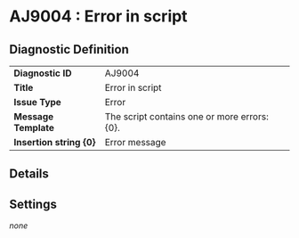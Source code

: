 # AJ9004 : Error in script

## Diagnostic Definition

<table>
  <tr>
    <td class="header"><b>Diagnostic ID</b></td>
    <td>AJ9004</td>
  </tr>
  <tr>
    <td class="header"><b>Title</b></td>
    <td>Error in script</td>
  </tr>
  <tr>
    <td class="header"><b>Issue Type</b></td>
    <td>Error</td>
  </tr>
  <tr>
    <td class="header"><b>Message Template</b></td>
    <td>The script contains one or more errors: {0}.</td>
  </tr>
    <tr>
    <td class="header"><b>Insertion string {0}</b></td>
    <td>Error message</td>
  </tr>

</table>

## Details



## Settings

*none*

